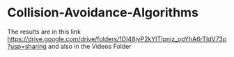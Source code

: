 # Collision-Avoidance-Algorithms
The results are in this link https://drive.google.com/drive/folders/1DI48jyP2kYITIpniz_opYhA6rTIdV73p?usp=sharing
and also in the Videos Folder
